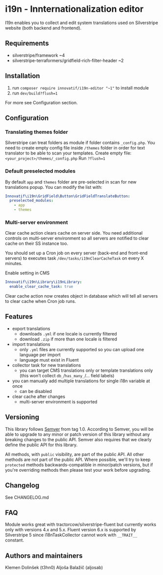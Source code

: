 # i19n - Innternationalization editor
I19n enables you to collect and edit system translations used on Silverstripe website (both backend and frontend).

## Requirements
- silverstripe/framework ~4
- silverstripe-terraformers/gridfield-rich-filter-header ~2

## Installation
1) run `composer require innovatif/i19n-editor "~1"` to install module
2) run `dev/build?flush=1`

For more see Configuration section.

## Configuration
### Translating themes folder
Silverstripe can treat folders as module if folder contains `_config.php`. You need to create empty config file inside `/themes` folder in order for text translator to be able to scan your templates.
Create empty file: `<your_project>/themes/_config.php`
Run `?flush=1`

### Default preselected modules
By default `app` and `themes` folder are pre-selected in scan for new translations popup. You can modify the list with:
```YAML
Innovatif\i19n\GridField\Button\GridFieldTranslateButton:
  preselected_modules:
    - app
    - themes
```

### Multi-server environment
Clear cache action clears cache on server side. You need additional controls on multi-server environment so all servers are notified to clear cache on their SS instance too.

You should set up a Cron job on every server (back-end and front-end servers) to executes task `/dev/tasks/i19nClearCacheTask` on every X minutes.

Enable setting in CMS
```YAML
Innovatif\i19n\Library\i19nLibrary:
  enable_clear_cache_task: true
```
Clear cache action now creates object in database which will tell all servers to clear cache when Cron job runs.

## Features
- export translations
	- downloads `.yml` if one locale is currently filtered
	- download  `.zip`  if more than one locale is filtered
- import translations 
	- only `.yml` files are currently supported so you can upload one language per import
	- language must exist in Fluent
- collector task for new translations
	- you can target CMS translations only or template translations only (this won't collect `db_`/`has_many_`/... field labels)
- you can manually add multiple translations for single i18n variable at once
	- can be disabled
- clear cache after changes
	- multi-server environment is supported
  
## Versioning
This library follows [Semver](http://semver.org) from tag 1.0. According to Semver, you will be able to upgrade to any minor or patch version of this library without any breaking changes to the public API. Semver also requires that we clearly define the public API for this library.

All methods, with `public` visibility, are part of the public API. All other methods are not part of the public API. Where possible, we'll try to keep `protected` methods backwards-compatible in minor/patch versions, but if you're overriding methods then please test your work before upgrading.

## Changelog
See CHANGELOG.md
 
## FAQ
Module works great with tractorcow/silverstripe-fluent but currently works only with versions 4.x and 5.x. Fluent version 6.x is supported by Silverstripe 5 since i18nTaskCollector cannot work with `__TRAIT__ ` constant.

## Authors and maintainers
Klemen Dolinšek (t3hn0)
Aljoša Balažič (aljosab)